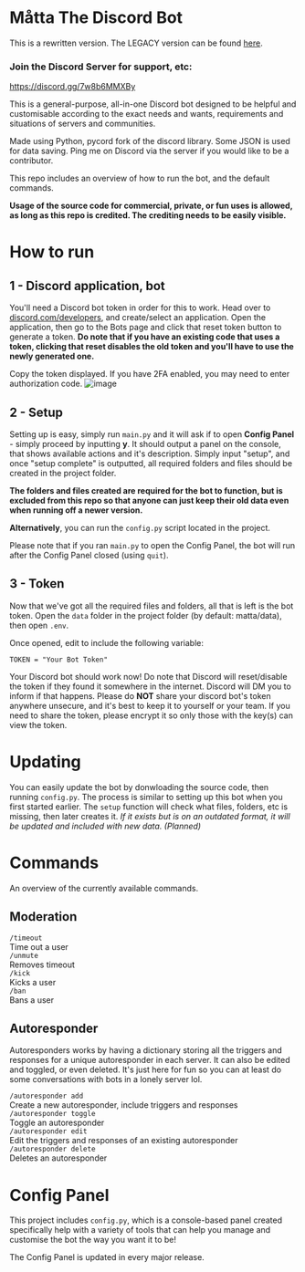 # Måtta The Discord Bot

This is a rewritten version. The LEGACY version can be found [here](https://github.com/luqmanity/matta-legacy).

### Join the Discord Server for support, etc:
https://discord.gg/7w8b6MMXBy

This is a general-purpose, all-in-one Discord bot designed to be helpful and customisable according to the exact
needs and wants, requirements and situations of servers and communities.

Made using Python, pycord fork of the discord library. Some JSON is used for data saving.
Ping me on Discord via the server if you would like to be a contributor.

This repo includes an overview of how to run the bot, and the default commands.

**Usage of the source code for commercial, private, or fun uses is allowed, as long as this repo is credited. The crediting needs to be easily visible.**

# How to run
## 1 - Discord application, bot
You'll need a Discord bot token in order for this to work. Head over to [discord.com/developers](https://discord.com/developers/applications), and create/select an application.
Open the application, then go to the Bots page and click that reset token button to generate a token.
**Do note that if you have an existing code that uses a token, clicking that reset disables the old token and you'll have to use the newly generated one.**

Copy the token displayed. If you have 2FA enabled, you may need to enter authorization code.
![image](https://github.com/luqmanity/matta/assets/75654558/89826e88-a539-4a5b-a80b-ad40e689dbbd)

## 2 - Setup
Setting up is easy, simply run `main.py` and it will ask if to open **Config Panel** - simply
proceed by inputting **y**.  It should output a panel on the console, that shows available actions and
it's description. Simply input "setup", and once "setup complete" is outputted, all required folders
and files should be created in the project folder.

**The folders and files created are required for the bot to function, but is excluded from 
this repo so that anyone can just keep their old data even when running off a newer version.**

**Alternatively**, you can run the `config.py` script located in the project.

Please note that if you ran `main.py` to open the Config Panel, the bot will run after
the Config Panel closed (using `quit`).

## 3 - Token
Now that we've got all the required files and folders, all that is left is the bot token. Open the `data`
folder in the project folder (by default: matta/data), then open `.env`.

Once opened, edit to include the following variable:
```env
TOKEN = "Your Bot Token"
```

Your Discord bot should work now! Do note that Discord will reset/disable the token if they found it
somewhere in the internet. Discord will DM you to inform if that happens. Please do **NOT** share your
discord bot's token anywhere unsecure, and it's best to keep it to yourself or your team. If you need
to share the token, please encrypt it so only those with the key(s) can view the token.

# Updating
You can easily update the bot by donwloading the source code, then running `config.py`. The process
is similar to setting up this bot when you first started earlier. The `setup` function will check
what files, folders, etc is missing, then later creates it. *If it exists but is on an outdated format,
it will be updated and included with new data. (Planned)*

# Commands
An overview of the currently available commands.

## Moderation
`/timeout` <br>
Time out a user<br>
`/unmute` <br>
Removes timeout<br>
`/kick` <br>
Kicks a user<br>
`/ban` <br>
Bans a user<br>

## Autoresponder
Autoresponders works by having a dictionary storing all the triggers and responses for a unique autoresponder in each server.
It can also be edited and toggled, or even deleted. It's just here for fun so you can at least do some conversations
with bots in a lonely server lol. 

`/autoresponder add` <br>
Create a new autoresponder, include triggers and responses <br>
`/autoresponder toggle` <br>
Toggle an autoresponder<br>
`/autoresponder edit` <br>
Edit the triggers and responses of an existing autoresponder<br>
`/autoresponder delete` <br>
Deletes an autoresponder<br>

# Config Panel
This project includes `config.py`, which is a console-based panel created specifically help with 
a variety of tools that can help you manage and customise the bot the way you want it to be!

The Config Panel is updated in every major release.
